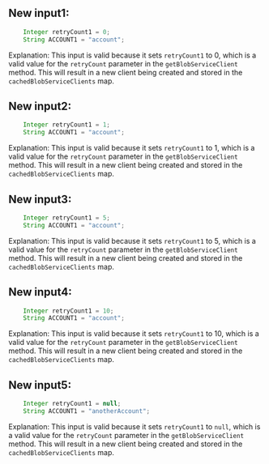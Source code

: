 ## New input1:
```java
    Integer retryCount1 = 0;
    String ACCOUNT1 = "account";
```
Explanation: This input is valid because it sets `retryCount1` to 0, which is a valid value for the `retryCount` parameter in the `getBlobServiceClient` method. This will result in a new client being created and stored in the `cachedBlobServiceClients` map.

## New input2:
```java
    Integer retryCount1 = 1;
    String ACCOUNT1 = "account";
```
Explanation: This input is valid because it sets `retryCount1` to 1, which is a valid value for the `retryCount` parameter in the `getBlobServiceClient` method. This will result in a new client being created and stored in the `cachedBlobServiceClients` map.

## New input3:
```java
    Integer retryCount1 = 5;
    String ACCOUNT1 = "account";
```
Explanation: This input is valid because it sets `retryCount1` to 5, which is a valid value for the `retryCount` parameter in the `getBlobServiceClient` method. This will result in a new client being created and stored in the `cachedBlobServiceClients` map.

## New input4:
```java
    Integer retryCount1 = 10;
    String ACCOUNT1 = "account";
```
Explanation: This input is valid because it sets `retryCount1` to 10, which is a valid value for the `retryCount` parameter in the `getBlobServiceClient` method. This will result in a new client being created and stored in the `cachedBlobServiceClients` map.

## New input5:
```java
    Integer retryCount1 = null;
    String ACCOUNT1 = "anotherAccount";
```
Explanation: This input is valid because it sets `retryCount1` to `null`, which is a valid value for the `retryCount` parameter in the `getBlobServiceClient` method. This will result in a new client being created and stored in the `cachedBlobServiceClients` map.
